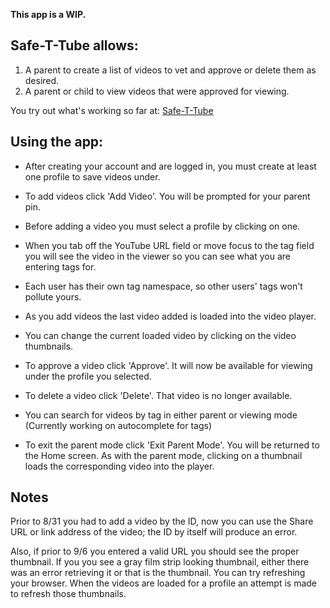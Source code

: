 **This app is a WIP.**

## **Safe-T-Tube allows:**
 1) A parent to create a list of videos to vet and approve or delete them as desired.
 2) A parent or child to view videos that were approved for viewing.
 
 You try out what's working so far at: [Safe-T-Tube](https://vast-dawn-24320.herokuapp.com/)
 
## **Using the app:**
  * After creating your account and are logged in, you must create at least one profile to
 save videos under.
 
  * To add videos click 'Add Video'.  You will be prompted for your parent pin.
 
  * Before adding a video you must select a profile by clicking on one.

  * When you tab off the YouTube URL field or move focus to the tag field you will see the
 video in the viewer so you can see what you are entering tags for.
 
  * Each user has their own tag namespace, so other users' tags won't pollute yours. 
 
  * As you add videos the last video added is loaded into the video player.
 
  * You can change the current loaded video by clicking on the video thumbnails.
 
  * To approve a video click 'Approve'.  It will now be available for viewing under the
 profile you selected.
 
  * To delete a video click 'Delete'.  That video is no longer available.
 
  * You can search for videos by tag in either parent or viewing mode
 (Currently working on autocomplete for tags)

  * To exit the parent mode click 'Exit Parent Mode'.  You will be returned to the Home 
 screen.  As with the parent mode, clicking on a thumbnail loads the corresponding
 video into the player.
 
 
## **Notes** 

 Prior to 8/31 you had to add a video by the ID, now you can use the Share URL or
 link address of the video; the ID by itself will produce an error.
 
 Also, if prior to 9/6 you entered a valid URL you should see the proper thumbnail.  If you
 you see a gray film strip looking thumbnail, either there was an error retrieving
 it or that is the thumbnail.  You can try refreshing your browser.  When the videos
 are loaded for a profile an attempt is made to refresh those thumbnails.
